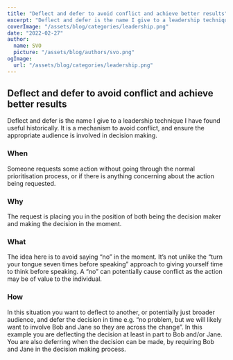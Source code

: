 ```yaml
---
title: "Deflect and defer to avoid conflict and achieve better results"
excerpt: "Deflect and defer is the name I give to a leadership technique I have found useful historically. It is a mechanism to avoid conflict, and ensure the appropriate audience is involved in decision making."
coverImage: "/assets/blog/categories/leadership.png"
date: "2022-02-27"
author:
  name: SVO
  picture: "/assets/blog/authors/svo.png"
ogImage:
  url: "/assets/blog/categories/leadership.png"
---
```


## Deflect and defer to avoid conflict and achieve better results

Deflect and defer is the name I give to a leadership technique I have found useful historically. It is a mechanism to avoid conflict, and ensure the appropriate audience is involved in decision making.

### When

Someone requests some action without going through the normal prioritisation process, or if there is anything concerning about the action being requested.

### Why

The request is placing you in the position of both being the decision maker and making the decision in the moment.

### What

The idea here is to avoid saying “no” in the moment. It’s not unlike the “turn your tongue seven times before speaking” approach to giving yourself time to think before speaking. A “no” can potentially cause conflict as the action may be of value to the individual.

### How

In this situation you want to deflect to another, or potentially just broader audience, and defer the decision in time e.g. “no problem, but we will likely want to involve Bob and Jane so they are across the change”. In this example you are deflecting the decision at least in part to Bob and/or Jane. You are also deferring when the decision can be made, by requiring Bob and Jane in the decision making process.
